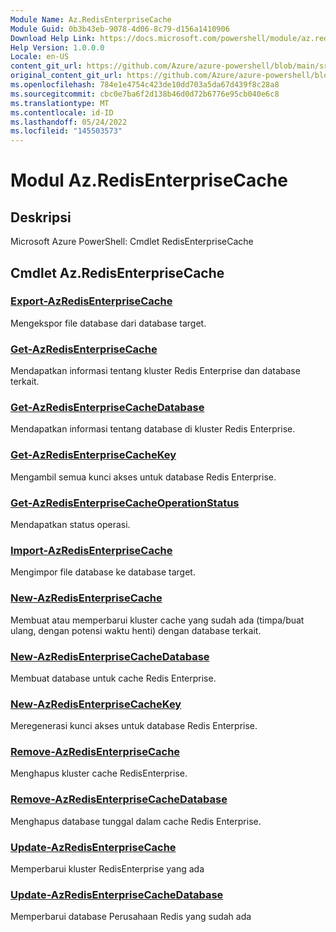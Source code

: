 ```yaml
---
Module Name: Az.RedisEnterpriseCache
Module Guid: 0b3b43eb-9078-4d06-8c79-d156a1410906
Download Help Link: https://docs.microsoft.com/powershell/module/az.redisenterprisecache
Help Version: 1.0.0.0
Locale: en-US
content_git_url: https://github.com/Azure/azure-powershell/blob/main/src/RedisEnterpriseCache/help/Az.RedisEnterpriseCache.md
original_content_git_url: https://github.com/Azure/azure-powershell/blob/main/src/RedisEnterpriseCache/help/Az.RedisEnterpriseCache.md
ms.openlocfilehash: 784e1e4754c423de10dd703a5da67d439f8c28a8
ms.sourcegitcommit: cbc0e7ba6f2d138b46d0d72b6776e95cb040e6c8
ms.translationtype: MT
ms.contentlocale: id-ID
ms.lasthandoff: 05/24/2022
ms.locfileid: "145503573"
---
```

# Modul Az.RedisEnterpriseCache
## Deskripsi
Microsoft Azure PowerShell: Cmdlet RedisEnterpriseCache

## Cmdlet Az.RedisEnterpriseCache
### [Export-AzRedisEnterpriseCache](Export-AzRedisEnterpriseCache.md)
Mengekspor file database dari database target.

### [Get-AzRedisEnterpriseCache](Get-AzRedisEnterpriseCache.md)
Mendapatkan informasi tentang kluster Redis Enterprise dan database terkait.

### [Get-AzRedisEnterpriseCacheDatabase](Get-AzRedisEnterpriseCacheDatabase.md)
Mendapatkan informasi tentang database di kluster Redis Enterprise.

### [Get-AzRedisEnterpriseCacheKey](Get-AzRedisEnterpriseCacheKey.md)
Mengambil semua kunci akses untuk database Redis Enterprise.

### [Get-AzRedisEnterpriseCacheOperationStatus](Get-AzRedisEnterpriseCacheOperationStatus.md)
Mendapatkan status operasi.

### [Import-AzRedisEnterpriseCache](Import-AzRedisEnterpriseCache.md)
Mengimpor file database ke database target.

### [New-AzRedisEnterpriseCache](New-AzRedisEnterpriseCache.md)
Membuat atau memperbarui kluster cache yang sudah ada (timpa/buat ulang, dengan potensi waktu henti) dengan database terkait.

### [New-AzRedisEnterpriseCacheDatabase](New-AzRedisEnterpriseCacheDatabase.md)
Membuat database untuk cache Redis Enterprise.

### [New-AzRedisEnterpriseCacheKey](New-AzRedisEnterpriseCacheKey.md)
Meregenerasi kunci akses untuk database Redis Enterprise.

### [Remove-AzRedisEnterpriseCache](Remove-AzRedisEnterpriseCache.md)
Menghapus kluster cache RedisEnterprise.

### [Remove-AzRedisEnterpriseCacheDatabase](Remove-AzRedisEnterpriseCacheDatabase.md)
Menghapus database tunggal dalam cache Redis Enterprise.

### [Update-AzRedisEnterpriseCache](Update-AzRedisEnterpriseCache.md)
Memperbarui kluster RedisEnterprise yang ada

### [Update-AzRedisEnterpriseCacheDatabase](Update-AzRedisEnterpriseCacheDatabase.md)
Memperbarui database Perusahaan Redis yang sudah ada

